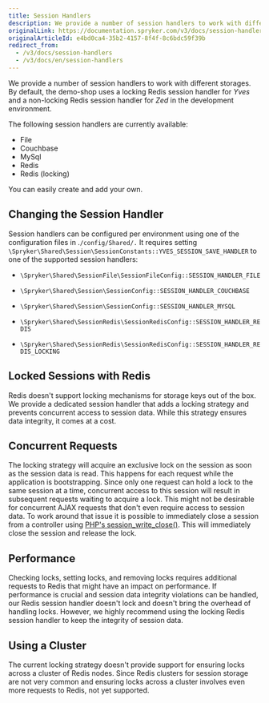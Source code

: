 ```yaml
---
title: Session Handlers
description: We provide a number of session handlers to work with different storages- File, Couchbase, MySql, Redis, Redis (locking).
originalLink: https://documentation.spryker.com/v3/docs/session-handlers
originalArticleId: e4bd0ca4-35b2-4157-8f4f-8c6bdc59f39b
redirect_from:
  - /v3/docs/session-handlers
  - /v3/docs/en/session-handlers
---
```


We provide a number of session handlers to work with different storages. By default, the demo-shop uses a locking Redis session handler for *Yves* and a non-locking Redis session handler for *Zed* in the development environment.

The following session handlers are currently available:

* File
* Couchbase
* MySql
* Redis
* Redis (locking)

You can easily create and add your own.

## Changing the Session Handler
Session handlers can be configured per environment using one of the configuration files in .`/config/Shared/.` It requires setting `\Spryker\Shared\Session\SessionConstants::YVES_SESSION_SAVE_HANDLER` to one of the supported session handlers:

* `\Spryker\Shared\SessionFile\SessionFileConfig::SESSION_HANDLER_FILE`

* `\Spryker\Shared\Session\SessionConfig::SESSION_HANDLER_COUCHBASE`

* `\Spryker\Shared\Session\SessionConfig::SESSION_HANDLER_MYSQL`

* `\Spryker\Shared\SessionRedis\SessionRedisConfig::SESSION_HANDLER_REDIS`

* `\Spryker\Shared\SessionRedis\SessionRedisConfig::SESSION_HANDLER_REDIS_LOCKING`

## Locked Sessions with Redis
Redis doesn't support locking mechanisms for storage keys out of the box. We provide a dedicated session handler that adds a locking strategy and prevents concurrent access to session data. While this strategy ensures data integrity, it comes at a cost.

## Concurrent Requests
The locking strategy will acquire an exclusive lock on the session as soon as the session data is read. This happens for each request while the application is bootstrapping. Since only one request can hold a lock to the same session at a time, concurrent access to this session will result in subsequent requests waiting to acquire a lock. This might not be desirable for concurrent AJAX requests that don't even require access to session data. To work around that issue it is possible to immediately close a session from a controller using [PHP's session_write_close()](http://php.net/manual/en/function.session-write-close.php). This will immediately close the session and release the lock.

## Performance
Checking locks, setting locks, and removing locks requires additional requests to Redis that might have an impact on performance. If performance is crucial and session data integrity violations can be handled, our Redis session handler doesn't lock and doesn't bring the overhead of handling locks. However, we highly recommend using the locking Redis session handler to keep the integrity of session data.

## Using a Cluster
The current locking strategy doesn't provide support for ensuring locks across a cluster of Redis nodes. Since Redis clusters for session storage are not very common and ensuring locks across a cluster involves even more requests to Redis, not yet supported.
